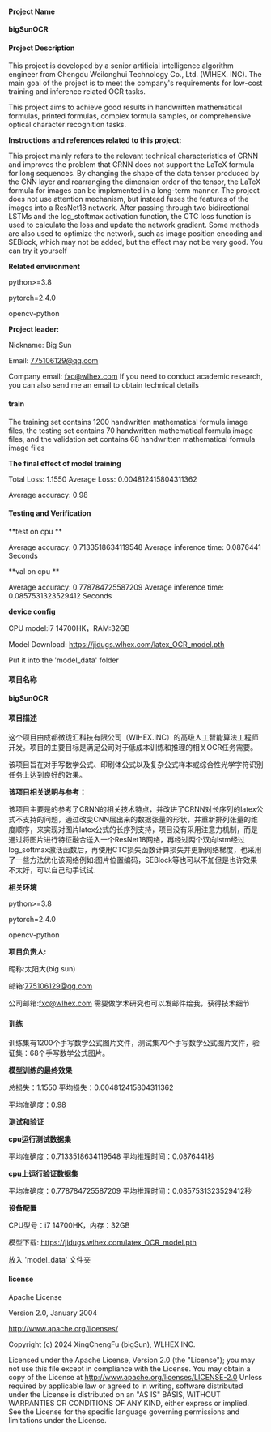 #### Project Name

**bigSunOCR**

#### Project Description

This project is developed by a senior artificial intelligence algorithm engineer from Chengdu Weilonghui Technology Co., Ltd. (WIHEX. INC). The main goal of the project is to meet the company's requirements for low-cost training and inference related OCR tasks.

This project aims to achieve good results in handwritten mathematical formulas, printed formulas, complex formula samples, or comprehensive optical character recognition tasks.

**Instructions and references related to this project:**

This project mainly refers to the relevant technical characteristics of CRNN and improves the problem that CRNN does not support the LaTeX formula for long sequences. By changing the shape of the data tensor produced by the CNN layer and rearranging the dimension order of the tensor, the LaTeX formula for images can be implemented in a long-term manner. The project does not use attention mechanism, but instead fuses the features of the images into a ResNet18 network. After passing through two bidirectional LSTMs and the log_stoftmax activation function, the CTC loss function is used to calculate the loss and update the network gradient. Some methods are also used to optimize the network, such as image position encoding and SEBlock, which may not be added, but the effect may not be very good. You can try it yourself

**Related environment**

python>=3.8 

pytorch=2.4.0

opencv-python



**Project leader:**

Nickname: Big Sun

Email: 775106129@qq.com

Company email: fxc@wlhex.com
If you need to conduct academic research, you can also send me an email to obtain technical details

#### **train**

The training set contains 1200 handwritten mathematical formula image files, the testing set contains 70 handwritten mathematical formula image files, and the validation set contains 68 handwritten mathematical formula image files

**The final effect of model training**

Total Loss: 1.1550
Average Loss: 0.004812415804311362

Average accuracy: 0.98

#### **Testing and Verification**

**test on cpu **

Average accuracy: 0.7133518634119548
Average inference time: 0.0876441 Seconds

**val on cpu **

Average accuracy: 0.778784725587209
Average inference time: 0.0857531323529412 Seconds

**device config**

CPU model:i7 14700HK，RAM:32GB

Model Download: https://jidugs.wlhex.com/latex_OCR_model.pth

Put it into the 'model_data' folder


#### 项目名称

**bigSunOCR**

#### 项目描述

这个项目由成都微珑汇科技有限公司（WIHEX.INC）的高级人工智能算法工程师开发。项目的主要目标是满足公司对于低成本训练和推理的相关OCR任务需要。

该项目旨在对手写数学公式、印刷体公式以及复杂公式样本或综合性光学字符识别任务上达到良好的效果。

**该项目相关说明与参考：**

该项目主要是的参考了CRNN的相关技术特点，并改进了CRNN对长序列的latex公式不支持的问题，通过改变CNN层出来的数据张量的形状，并重新排列张量的维度顺序，来实现对图片latex公式的长序列支持，项目没有采用注意力机制，而是通过将图片进行特征融合送入一个ResNet18网络，再经过两个双向lstm经过log_softmax激活函数后，再使用CTC损失函数计算损失并更新网络梯度，也采用了一些方法优化该网络例如:图片位置编码，SEBlock等也可以不加但是也许效果不太好，可以自己动手试试.

**相关环境**

python>=3.8 

pytorch=2.4.0

opencv-python



**项目负责人:**

昵称:太阳大(big sun)

邮箱:775106129@qq.com

公司邮箱:fxc@wlhex.com
需要做学术研究也可以发邮件给我，获得技术细节

#### 训练

训练集有1200个手写数学公式图片文件，测试集70个手写数学公式图片文件，验证集：68个手写数学公式图片。

**模型训练的最终效果**

总损失：1.1550
平均损失：0.004812415804311362

平均准确度：0.98

**测试和验证**

**cpu运行测试数据集**

平均准确度：0.7133518634119548
平均推理时间：0.0876441秒

**cpu上运行验证数据集**

平均准确度：0.778784725587209
平均推理时间：0.0857531323529412秒

**设备配置**

CPU型号：i7 14700HK，内存：32GB

模型下载: https://jidugs.wlhex.com/latex_OCR_model.pth

放入 'model_data' 文件夹



#### license

Apache License                           

Version 2.0, January 2004                        

http://www.apache.org/licenses/ 

Copyright (c) 2024 XingChengFu (bigSun), WLHEX INC.

Licensed under the Apache License, Version 2.0 (the "License"); you may not use this file except in compliance with the License. You may obtain a copy of the License at     http://www.apache.org/licenses/LICENSE-2.0 Unless required by applicable law or agreed to in writing, software distributed under the License is distributed on an "AS IS" BASIS, WITHOUT WARRANTIES OR CONDITIONS OF ANY KIND, either express or implied. See the License for the specific language governing permissions and limitations under the License.
